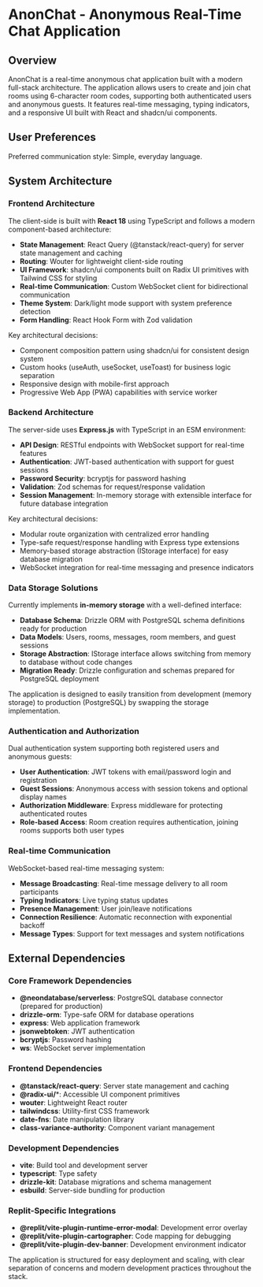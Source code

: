 # AnonChat - Anonymous Real-Time Chat Application

## Overview

AnonChat is a real-time anonymous chat application built with a modern full-stack architecture. The application allows users to create and join chat rooms using 6-character room codes, supporting both authenticated users and anonymous guests. It features real-time messaging, typing indicators, and a responsive UI built with React and shadcn/ui components.

## User Preferences

Preferred communication style: Simple, everyday language.

## System Architecture

### Frontend Architecture

The client-side is built with **React 18** using TypeScript and follows a modern component-based architecture:

- **State Management**: React Query (@tanstack/react-query) for server state management and caching
- **Routing**: Wouter for lightweight client-side routing
- **UI Framework**: shadcn/ui components built on Radix UI primitives with Tailwind CSS for styling
- **Real-time Communication**: Custom WebSocket client for bidirectional communication
- **Theme System**: Dark/light mode support with system preference detection
- **Form Handling**: React Hook Form with Zod validation

Key architectural decisions:
- Component composition pattern using shadcn/ui for consistent design system
- Custom hooks (useAuth, useSocket, useToast) for business logic separation
- Responsive design with mobile-first approach
- Progressive Web App (PWA) capabilities with service worker

### Backend Architecture

The server-side uses **Express.js** with TypeScript in an ESM environment:

- **API Design**: RESTful endpoints with WebSocket support for real-time features
- **Authentication**: JWT-based authentication with support for guest sessions
- **Password Security**: bcryptjs for password hashing
- **Validation**: Zod schemas for request/response validation
- **Session Management**: In-memory storage with extensible interface for future database integration

Key architectural decisions:
- Modular route organization with centralized error handling
- Type-safe request/response handling with Express type extensions
- Memory-based storage abstraction (IStorage interface) for easy database migration
- WebSocket integration for real-time messaging and presence indicators

### Data Storage Solutions

Currently implements **in-memory storage** with a well-defined interface:

- **Database Schema**: Drizzle ORM with PostgreSQL schema definitions ready for production
- **Data Models**: Users, rooms, messages, room members, and guest sessions
- **Storage Abstraction**: IStorage interface allows switching from memory to database without code changes
- **Migration Ready**: Drizzle configuration and schemas prepared for PostgreSQL deployment

The application is designed to easily transition from development (memory storage) to production (PostgreSQL) by swapping the storage implementation.

### Authentication and Authorization

Dual authentication system supporting both registered users and anonymous guests:

- **User Authentication**: JWT tokens with email/password login and registration
- **Guest Sessions**: Anonymous access with session tokens and optional display names
- **Authorization Middleware**: Express middleware for protecting authenticated routes
- **Role-based Access**: Room creation requires authentication, joining rooms supports both user types

### Real-time Communication

WebSocket-based real-time messaging system:

- **Message Broadcasting**: Real-time message delivery to all room participants
- **Typing Indicators**: Live typing status updates
- **Presence Management**: User join/leave notifications
- **Connection Resilience**: Automatic reconnection with exponential backoff
- **Message Types**: Support for text messages and system notifications

## External Dependencies

### Core Framework Dependencies
- **@neondatabase/serverless**: PostgreSQL database connector (prepared for production)
- **drizzle-orm**: Type-safe ORM for database operations
- **express**: Web application framework
- **jsonwebtoken**: JWT authentication
- **bcryptjs**: Password hashing
- **ws**: WebSocket server implementation

### Frontend Dependencies
- **@tanstack/react-query**: Server state management and caching
- **@radix-ui/***: Accessible UI component primitives
- **wouter**: Lightweight React router
- **tailwindcss**: Utility-first CSS framework
- **date-fns**: Date manipulation library
- **class-variance-authority**: Component variant management

### Development Dependencies
- **vite**: Build tool and development server
- **typescript**: Type safety
- **drizzle-kit**: Database migrations and schema management
- **esbuild**: Server-side bundling for production

### Replit-Specific Integrations
- **@replit/vite-plugin-runtime-error-modal**: Development error overlay
- **@replit/vite-plugin-cartographer**: Code mapping for debugging
- **@replit/vite-plugin-dev-banner**: Development environment indicator

The application is structured for easy deployment and scaling, with clear separation of concerns and modern development practices throughout the stack.